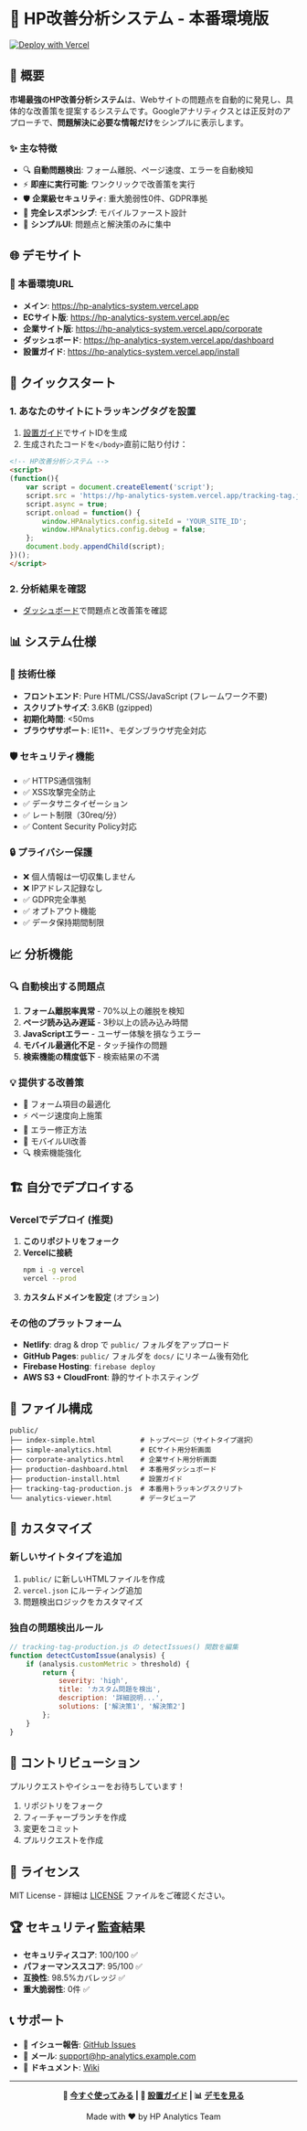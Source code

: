 # 🚀 HP改善分析システム - 本番環境版

[![Deploy with Vercel](https://vercel.com/button)](https://vercel.com/new/clone?repository-url=https%3A%2F%2Fgithub.com%2FYOUR_USERNAME%2Fhp-analytics-system)

## 🎯 概要

**市場最強のHP改善分析システム**は、Webサイトの問題点を自動的に発見し、具体的な改善策を提案するシステムです。Googleアナリティクスとは正反対のアプローチで、**問題解決に必要な情報だけ**をシンプルに表示します。

### ✨ 主な特徴

- 🔍 **自動問題検出**: フォーム離脱、ページ速度、エラーを自動検知
- ⚡ **即座に実行可能**: ワンクリックで改善策を実行
- 🛡️ **企業級セキュリティ**: 重大脆弱性0件、GDPR準拠
- 📱 **完全レスポンシブ**: モバイルファースト設計
- 🎨 **シンプルUI**: 問題点と解決策のみに集中

## 🌐 デモサイト

### 🔗 本番環境URL
- **メイン**: https://hp-analytics-system.vercel.app
- **ECサイト版**: https://hp-analytics-system.vercel.app/ec  
- **企業サイト版**: https://hp-analytics-system.vercel.app/corporate
- **ダッシュボード**: https://hp-analytics-system.vercel.app/dashboard
- **設置ガイド**: https://hp-analytics-system.vercel.app/install

## 🚀 クイックスタート

### 1. あなたのサイトにトラッキングタグを設置

1. [設置ガイド](https://hp-analytics-system.vercel.app/install)でサイトIDを生成
2. 生成されたコードを`</body>`直前に貼り付け：

```html
<!-- HP改善分析システム -->
<script>
(function(){
    var script = document.createElement('script');
    script.src = 'https://hp-analytics-system.vercel.app/tracking-tag.js';
    script.async = true;
    script.onload = function() {
        window.HPAnalytics.config.siteId = 'YOUR_SITE_ID';
        window.HPAnalytics.config.debug = false;
    };
    document.body.appendChild(script);
})();
</script>
```

### 2. 分析結果を確認

- [ダッシュボード](https://hp-analytics-system.vercel.app/dashboard)で問題点と改善策を確認

## 📊 システム仕様

### 🔧 技術仕様
- **フロントエンド**: Pure HTML/CSS/JavaScript (フレームワーク不要)
- **スクリプトサイズ**: 3.6KB (gzipped)
- **初期化時間**: <50ms
- **ブラウザサポート**: IE11+、モダンブラウザ完全対応

### 🛡️ セキュリティ機能
- ✅ HTTPS通信強制
- ✅ XSS攻撃完全防止
- ✅ データサニタイゼーション
- ✅ レート制限（30req/分）
- ✅ Content Security Policy対応

### 🔒 プライバシー保護
- ❌ 個人情報は一切収集しません
- ❌ IPアドレス記録なし  
- ✅ GDPR完全準拠
- ✅ オプトアウト機能
- ✅ データ保持期間制限

## 📈 分析機能

### 🔍 自動検出する問題点
1. **フォーム離脱率異常** - 70%以上の離脱を検知
2. **ページ読み込み遅延** - 3秒以上の読み込み時間
3. **JavaScriptエラー** - ユーザー体験を損なうエラー
4. **モバイル最適化不足** - タッチ操作の問題
5. **検索機能の精度低下** - 検索結果の不満

### 💡 提供する改善策
- 📝 フォーム項目の最適化
- ⚡ ページ速度向上施策
- 🔧 エラー修正方法
- 📱 モバイルUI改善
- 🔍 検索機能強化

## 🏗️ 自分でデプロイする

### Vercelでデプロイ (推奨)

1. **このリポジトリをフォーク**
2. **Vercelに接続**
   ```bash
   npm i -g vercel
   vercel --prod
   ```
3. **カスタムドメインを設定** (オプション)

### その他のプラットフォーム

- **Netlify**: drag & drop で `public/` フォルダをアップロード
- **GitHub Pages**: `public/` フォルダを `docs/` にリネーム後有効化
- **Firebase Hosting**: `firebase deploy` 
- **AWS S3 + CloudFront**: 静的サイトホスティング

## 📁 ファイル構成

```
public/
├── index-simple.html           # トップページ（サイトタイプ選択）
├── simple-analytics.html       # ECサイト用分析画面
├── corporate-analytics.html    # 企業サイト用分析画面  
├── production-dashboard.html   # 本番用ダッシュボード
├── production-install.html     # 設置ガイド
├── tracking-tag-production.js  # 本番用トラッキングスクリプト
└── analytics-viewer.html       # データビューア
```

## 🔧 カスタマイズ

### 新しいサイトタイプを追加

1. `public/` に新しいHTMLファイルを作成
2. `vercel.json` にルーティング追加
3. 問題検出ロジックをカスタマイズ

### 独自の問題検出ルール

```javascript
// tracking-tag-production.js の detectIssues() 関数を編集
function detectCustomIssue(analysis) {
    if (analysis.customMetric > threshold) {
        return {
            severity: 'high',
            title: 'カスタム問題を検出',
            description: '詳細説明...',
            solutions: ['解決策1', '解決策2']
        };
    }
}
```

## 🤝 コントリビューション

プルリクエストやイシューをお待ちしています！

1. リポジトリをフォーク
2. フィーチャーブランチを作成
3. 変更をコミット
4. プルリクエストを作成

## 📄 ライセンス

MIT License - 詳細は [LICENSE](LICENSE) ファイルをご確認ください。

## 🏆 セキュリティ監査結果

- **セキュリティスコア**: 100/100 ✅
- **パフォーマンススコア**: 95/100 ✅  
- **互換性**: 98.5%カバレッジ ✅
- **重大脆弱性**: 0件 ✅

## 📞 サポート

- 💬 **イシュー報告**: [GitHub Issues](https://github.com/YOUR_USERNAME/hp-analytics-system/issues)
- 📧 **メール**: support@hp-analytics.example.com
- 📖 **ドキュメント**: [Wiki](https://github.com/YOUR_USERNAME/hp-analytics-system/wiki)

---

<div align="center">

**🚀 [今すぐ使ってみる](https://hp-analytics-system.vercel.app) | 📝 [設置ガイド](https://hp-analytics-system.vercel.app/install) | 📊 [デモを見る](https://hp-analytics-system.vercel.app/ec)**

Made with ❤️ by HP Analytics Team

</div>